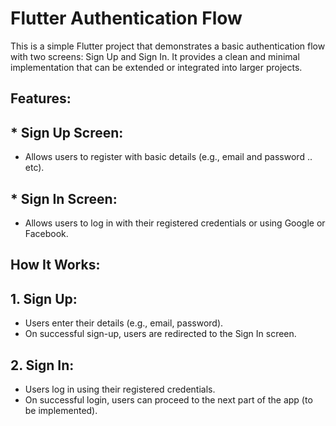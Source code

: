 # Flutter Authentication Flow
This is a simple Flutter project that demonstrates a basic authentication flow with two screens: Sign Up and Sign In. It provides a clean and minimal implementation that can be extended or integrated into larger projects.

## Features:
## * Sign Up Screen:
- Allows users to register with basic details (e.g., email and password .. etc).
## * Sign In Screen:
- Allows users to log in with their registered credentials or using Google or Facebook.

## How It Works:
## 1. Sign Up:
- Users enter their details (e.g., email, password).
- On successful sign-up, users are redirected to the Sign In screen.

## 2. Sign In:
- Users log in using their registered credentials.
- On successful login, users can proceed to the next part of the app (to be implemented).
